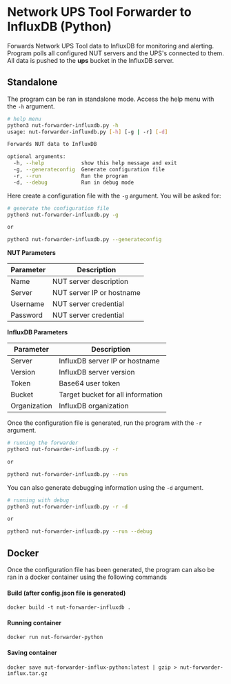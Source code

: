 # Network UPS Tool Forwarder to InfluxDB (Python)

Forwards Network UPS Tool data to InfluxDB for monitoring and alerting. Program polls all configured NUT servers and the UPS's connected to them. All data is pushed to the **ups** bucket in the InfluxDB server.

## Standalone
The program can be ran in standalone mode. Access the help menu with the `-h` argument.

```bash
# help menu
python3 nut-forwarder-influxdb.py -h
usage: nut-forwarder-influxdb.py [-h] [-g | -r] [-d]

Forwards NUT data to InfluxDB

optional arguments:
  -h, --help            show this help message and exit
  -g, --generateconfig  Generate configuration file
  -r, --run             Run the program
  -d, --debug           Run in debug mode
```

Here create a configuration file with the `-g` argument. You will be asked for:

```bash
# generate the configuration file
python3 nut-forwarder-influxdb.py -g

or 

python3 nut-forwarder-influxdb.py --generateconfig
```

**NUT Parameters**

Parameter|Description
---|---
Name|NUT server description
Server|NUT server IP or hostname
Username|NUT server credential
Password|NUT server credential

**InfluxDB Parameters**

Parameter|Description
---|---
Server|InfluxDB server IP or hostname
Version|InfluxDB server version
Token|Base64 user token
Bucket|Target bucket for all information
Organization|InfluxDB organization

Once the configuration file is generated, run the program with the `-r` argument.

```bash
# running the forwarder
python3 nut-forwarder-influxdb.py -r

or

python3 nut-forwarder-influxdb.py --run
```

You can also generate debugging information using the `-d` argument.

```bash
# running with debug
python3 nut-forwarder-influxdb.py -r -d

or 

python3 nut-forwarder-influxdb.py --run --debug
```

## Docker

Once the configuration file has been generated, the program can also be ran in a docker container using the following commands

#### Build (after config.json file is generated)

`docker build -t nut-forwarder-influxdb .`

#### Running container

`docker run nut-forwarder-python`

#### Saving container

`docker save nut-forwarder-influx-python:latest | gzip > nut-forwarder-influx.tar.gz`